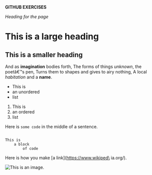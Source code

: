 **GITHUB EXERCISES**

*Heading for the page*

# This is a large heading

## This is a smaller heading

And as **imagination** bodies forth,
The forms of things *unknown*, the poetâ€™s pen,
Turns them to shapes and gives to airy nothing,
A local *habitation* and a **name**.

- This is
- an unordered
- list

1. This is
2. an ordered
3. list

Here is `some code` in the middle of a sentence.

```

This is
	a block
		of code

```
Here is how you make [a link](https://www.wikiped\
ia.org/).

![This is an image.](https://github.com/yihui/xaringan/releases/download/v0.0.2/karl-moustache.jpg)
